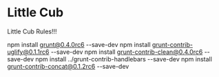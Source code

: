 Little Cub
=========

Little Cub Rules!!!

  npm install grunt@0.4.0rc6 --save-dev
  npm install grunt-contrib-uglify@0.1.1rc6 --save-dev
  npm install grunt-contrib-clean@0.4.0rc6 --save-dev
  npm install ../grunt-contrib-handlebars --save-dev
  npm install grunt-contrib-concat@0.1.2rc6 --save-dev